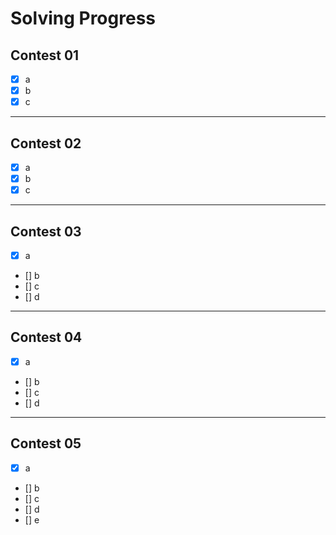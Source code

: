 # Solving Progress

## Contest 01
- [x] a 
- [x] b
- [x] c

***
## Contest 02
- [x] a 
- [x] b
- [x] c

***
## Contest 03
- [x] a 
- [] b
- [] c
- [] d

***
## Contest 04
- [x] a 
- [] b
- [] c
- [] d

***
## Contest 05
- [x] a 
- [] b
- [] c
- [] d
- [] e

